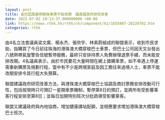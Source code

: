 ```yaml
---
layout: post
title: 金巴因風暴停駛後車票不能改期　議員倡政府研究改善
date: 2022-07-02 19:13:37.000000000 +08:00
link: https://news.rthk.hk/rthk/ch/component/k2/1655907-20220702.htm
categories: rthk
---
```


由4名立法會議員梁文廣、楊永杰、張欣宇、林素蔚組成的聯盟表示，收到市民求助，指購買了今日前往珠海的港珠澳大橋穿梭巴士車票，但巴士公司因天文台發出八號熱帶氣旋警告信號暫停服務，最終只安排持票人免費辦理退票手續，而未能安排改期。4名議員表示，由於市民要花大量時間在網上搶購車票，如不幸遇上停運需重新購票及規劃行程，當中有不少是跨境家庭及因工務往來過境人士，車票不能改期安排令其行程大失預算。

聯盟建議政府研究改善方法，與港珠澳大橋穿梭巴士協調及商討票務安排改動可行性，包括按現時只可預訂一星期車票機制，暫停第8日的預訂，並將所有受影響乘客行程安排至第8日；並每日加開特別班次分批疏導受影響乘客。

聯盟又建議政府與內地協商，增加健康譯站配額，並相應要求增加港珠澳大橋穿梭巴士班次。

